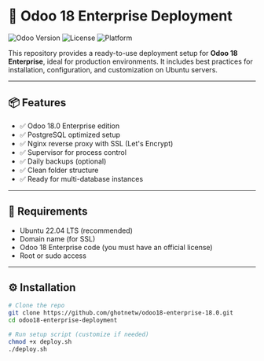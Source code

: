 # 🚀 Odoo 18 Enterprise Deployment

![Odoo Version](https://img.shields.io/badge/Odoo-18.0%20Enterprise-purple)
![License](https://img.shields.io/badge/license-Proprietary-red)
![Platform](https://img.shields.io/badge/platform-Ubuntu%2022.04-blue)

This repository provides a ready-to-use deployment setup for **Odoo 18 Enterprise**, ideal for production environments. It includes best practices for installation, configuration, and customization on Ubuntu servers.

---

## 📦 Features

- ✅ Odoo 18.0 Enterprise edition
- ✅ PostgreSQL optimized setup
- ✅ Nginx reverse proxy with SSL (Let's Encrypt)
- ✅ Supervisor for process control
- ✅ Daily backups (optional)
- ✅ Clean folder structure
- ✅ Ready for multi-database instances

---

## 🧰 Requirements

- Ubuntu 22.04 LTS (recommended)
- Domain name (for SSL)
- Odoo 18 Enterprise code (you must have an official license)
- Root or sudo access

---------------------------------------------------

## ⚙️ Installation

```bash
# Clone the repo
git clone https://github.com/ghotnetw/odoo18-enterprise-18.0.git
cd odoo18-enterprise-deployment

# Run setup script (customize if needed)
chmod +x deploy.sh
./deploy.sh


